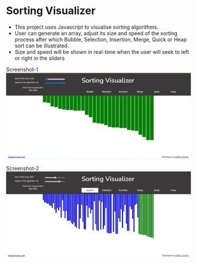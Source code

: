 # Sorting Visualizer

* This project uses Javascript to visualise sorting algorithms.
* User can generate an array, adjust its size and speed of the sorting process after which Bubble, Selection, Insertion, Merge, Quick or Heap sort can be illustrated.
* Size and speed will be shown in real-time when the user will seek to left or right in the sliders



<!-- <img src="images/screenshot.jpg"> -->
Screenshot-1
![Screenshot](https://github.com/mukul2345/Sorting_visualizer/blob/main/img/screenshot1.jpg)

Screenshot-2
![Screenshot](https://github.com/mukul2345/Sorting_visualizer/blob/main/img/screenshot2.jpg)
